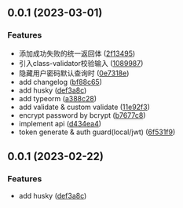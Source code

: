 ## 0.0.1 (2023-03-01)


### Features

* 添加成功失败的统一返回体 ([2f13495](https://github.com/JefferyHo/server-nest-c/commit/2f13495e531a915714d7ae4716621d1f37f1ce52))
* 引入class-validator校验输入 ([1089987](https://github.com/JefferyHo/server-nest-c/commit/1089987c75255fde70f0737eb38e91f9fc21c54e))
* 隐藏用户密码默认查询时 ([0e7318e](https://github.com/JefferyHo/server-nest-c/commit/0e7318ed8b98b2389429d0d1cace4d3c3f203fe5))
* add changelog ([bf88c65](https://github.com/JefferyHo/server-nest-c/commit/bf88c65fce79ecfbe97a11d66b1e7020aa454e10))
* add husky ([def3a8c](https://github.com/JefferyHo/server-nest-c/commit/def3a8ca415e4ba7671205621b257bf356c6cbe9))
* add typeorm ([a388c28](https://github.com/JefferyHo/server-nest-c/commit/a388c2879624a6ae3afd5ccb4eafca1b54484d81))
* add validate & custom validate ([11e92f3](https://github.com/JefferyHo/server-nest-c/commit/11e92f387079a9633b657e437207069ba832b431))
* encrypt password by bcrypt ([b7677c8](https://github.com/JefferyHo/server-nest-c/commit/b7677c83377602eabef6aa2487de11d4dc4b4ff8))
* implement api ([d434ea4](https://github.com/JefferyHo/server-nest-c/commit/d434ea4c06d083af1fe826d91d96fbe7b89e6ce1))
* token generate & auth guard(local/jwt) ([6f531f9](https://github.com/JefferyHo/server-nest-c/commit/6f531f9babe733428865b2164ed63e11dc5d3193))



## 0.0.1 (2023-02-22)


### Features

* add husky ([def3a8c](https://github.com/JefferyHo/server-nest-c/commit/def3a8ca415e4ba7671205621b257bf356c6cbe9))




